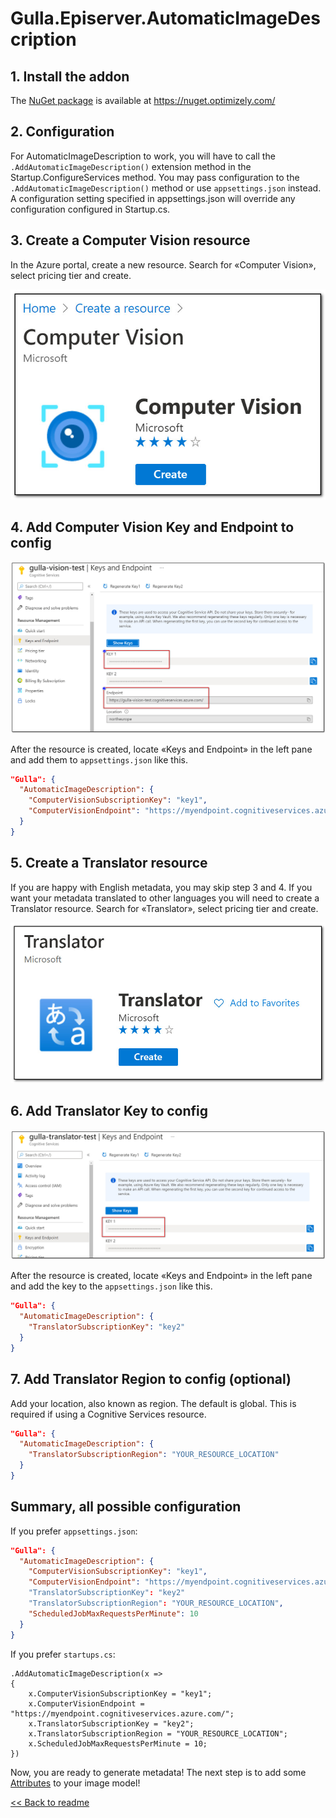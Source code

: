 # Gulla.Episerver.AutomaticImageDescription

## 1. Install the addon
The [NuGet package](https://nuget.episerver.com/package/?id=Gulla.Episerver.AutomaticImageDescription) is available at https://nuget.optimizely.com/

## 2. Configuration
For AutomaticImageDescription to work, you will have to call the `.AddAutomaticImageDescription()` extension method in the Startup.ConfigureServices method.
You may pass configuration to the `.AddAutomaticImageDescription()` method or use `appsettings.json` instead. A configuration setting specified in appsettings.json will override any configuration configured in Startup.cs.

## 3. Create a Computer Vision resource
In the Azure portal, create a new resource. Search for «Computer Vision», select pricing tier and create.

![Computer Vision](img/ComputerVision.jpg)

## 4. Add Computer Vision Key and Endpoint to config

![Computer Vision](img/ComputerVisionKeys.jpg)

After the resource is created, locate «Keys and Endpoint» in the left pane and add them to `appsettings.json` like this.
``` JSON
"Gulla": {
  "AutomaticImageDescription": {
    "ComputerVisionSubscriptionKey": "key1",
    "ComputerVisionEndpoint": "https://myendpoint.cognitiveservices.azure.com/"
  }
}
```

## 5. Create a Translator resource
If you are happy with English metadata, you may skip step 3 and 4. If you want your metadata translated to other languages you will need to create a Translator resource. Search for «Translator», select pricing tier and create.

![Translator](img/Translator.jpg)


## 6. Add Translator Key to config

![Translator](img/TranslatorKeys.jpg)

After the resource is created, locate «Keys and Endpoint» in the left pane and add the key to the `appsettings.json` like this.
``` JSON
"Gulla": {
  "AutomaticImageDescription": {
    "TranslatorSubscriptionKey": "key2"
  }
}
```

## 7. Add Translator Region to config (optional)
Add your location, also known as region. The default is global. This is required if using a Cognitive Services resource.
``` JSON
"Gulla": {
  "AutomaticImageDescription": {
    "TranslatorSubscriptionRegion": "YOUR_RESOURCE_LOCATION"
  }
}
```

## Summary, all possible configuration
If you prefer `appsettings.json`:
``` JSON
"Gulla": {
  "AutomaticImageDescription": {
    "ComputerVisionSubscriptionKey": "key1",
    "ComputerVisionEndpoint": "https://myendpoint.cognitiveservices.azure.com/"
    "TranslatorSubscriptionKey": "key2"
    "TranslatorSubscriptionRegion": "YOUR_RESOURCE_LOCATION",
    "ScheduledJobMaxRequestsPerMinute": 10
  }
}
```
If you prefer `startups.cs`: 
``` CSHARP
.AddAutomaticImageDescription(x =>
{
    x.ComputerVisionSubscriptionKey = "key1";
    x.ComputerVisionEndpoint = "https://myendpoint.cognitiveservices.azure.com/";
    x.TranslatorSubscriptionKey = "key2";
    x.TranslatorSubscriptionRegion = "YOUR_RESOURCE_LOCATION";
    x.ScheduledJobMaxRequestsPerMinute = 10;
})
```


Now, you are ready to generate metadata!
The next step is to add some [Attributes](https://docs.microsoft.com/en-us/azure/cognitive-services/translator/quickstart-translator?tabs=csharp) to your image model!

[<< Back to readme](../README.md)